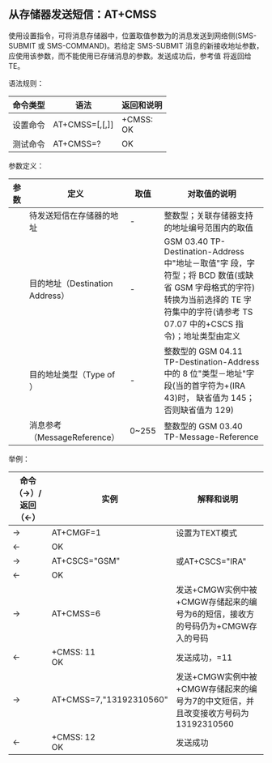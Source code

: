 ## 从存储器发送短信：AT+CMSS

使用设置指令，可将消息存储器<mem2>中，位置取值参数为<index>的消息发送到网络侧(SMS-SUBMIT 或 SMS-COMMAND)。若给定 SMS-SUBMIT 消息的新接收地址参数<da>，应使用该参数，而不能使用已存储消息的参数。发送成功后，参考值<mr> 将返回给 TE。

语法规则：

| 命令类型 | 语法                            | 返回和说明        |
| -------- | ------------------------------- | ----------------- |
| 设置命令 | AT+CMSS=<index>[,<da>[,<toda>]] | +CMSS:<mr><br> OK |
| 测试命令 | AT+CMSS=?                       | OK                |

 

参数定义：

| 参数    | 定义                            | 取值  | 对取值的说明                                                 |
| ------- | ------------------------------- | ----- | ------------------------------------------------------------ |
| <index> | 待发送短信在存储器的地址        | -     | 整数型；关联存储器支持的地址编号范围内的取值                 |
| <da>    | 目的地址（Destination Address） | -     | GSM 03.40 TP-Destination-Address 中"地址－取值"字 段，字符型；将 BCD 数值(或缺省 GSM 字母格式的字符) 转换为当前选择的 TE 字符集中的字符(请参考 TS 07.07 中的+CSCS 指令)；地址类型由<toda>定义 |
| <toda>  | 目的地址类型（Type of <da>）    | -     | 整数型的 GSM 04.11 TP-Destination-Address 中的 8 位"类型－地址"字段(当<da>的首字符为+(IRA 43)时， 缺省值为 145；否则缺省值为 129) |
| <mr>    | 消息参考（MessageReference）    | 0~255 | 整数型的 GSM 03.40 TP-Message-Reference                      |

 

举例：

| 命令（→）/返回（←） | 实例                    | 解释和说明                                                   |
| ------------------- | ----------------------- | ------------------------------------------------------------ |
| →                   | AT+CMGF=1               | 设置为TEXT模式                                               |
| ←                   | OK                      |                                                              |
| →                   | AT+CSCS="GSM"           | 或AT+CSCS="IRA"                                              |
| ←                   | OK                      |                                                              |
| →                   | AT+CMSS=6               | 发送+CMGW实例中被+CMGW存储起来的编号为6的短信，接收方的号码仍为+CMGW存入的号码 |
| ←                   | +CMSS: 11 <br>OK        | 发送成功，<mr>=11                                            |
| →                   | AT+CMSS=7,"13192310560" | 发送+CMGW实例中被+CMGW存储起来的编号为7的中文短信，并且改变接收方号码为13192310560 |
| ←                   | +CMSS: 12 <br>OK        | 发送成功                                                     |
